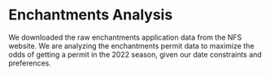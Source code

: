 # Enchantments Analysis
We downloaded the raw enchantments application data from the NFS website. We are analyzing the enchantments permit data to maximize 
the odds of getting a permit in the 2022 season, given our date constraints and preferences. 
